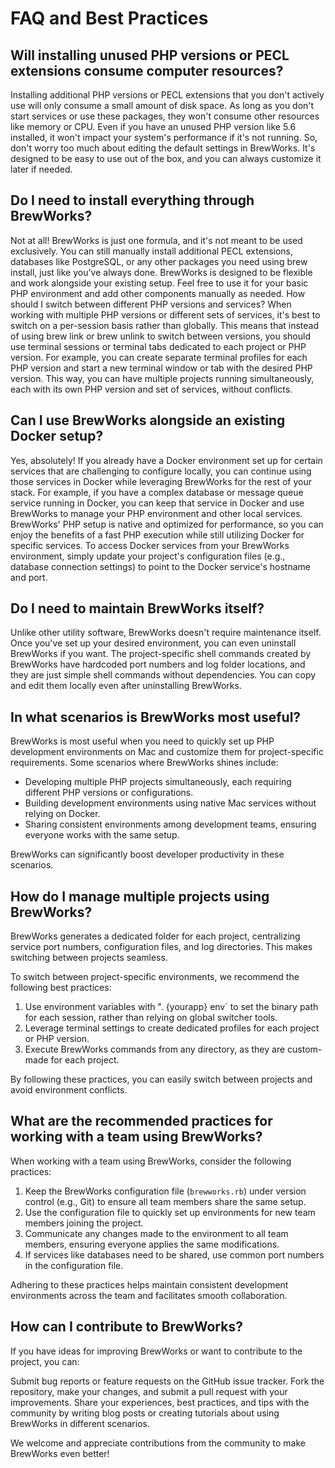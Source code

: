 # FAQ and Best Practices

## Will installing unused PHP versions or PECL extensions consume computer resources?

Installing additional PHP versions or PECL extensions that you don't actively use will only consume a small amount of disk space. As long as you don't start services or use these packages, they won't consume other resources like memory or CPU.
Even if you have an unused PHP version like 5.6 installed, it won't impact your system's performance if it's not running. So, don't worry too much about editing the default settings in BrewWorks. It's designed to be easy to use out of the box, and you can always customize it later if needed.

## Do I need to install everything through BrewWorks?

Not at all! BrewWorks is just one formula, and it's not meant to be used exclusively. You can still manually install additional PECL extensions, databases like PostgreSQL, or any other packages you need using brew install, just like you've always done.
BrewWorks is designed to be flexible and work alongside your existing setup. Feel free to use it for your basic PHP environment and add other components manually as needed.
How should I switch between different PHP versions and services?
When working with multiple PHP versions or different sets of services, it's best to switch on a per-session basis rather than globally. This means that instead of using brew link or brew unlink to switch between versions, you should use terminal sessions or terminal tabs dedicated to each project or PHP version.
For example, you can create separate terminal profiles for each PHP version and start a new terminal window or tab with the desired PHP version. This way, you can have multiple projects running simultaneously, each with its own PHP version and set of services, without conflicts.

## Can I use BrewWorks alongside an existing Docker setup?

Yes, absolutely! If you already have a Docker environment set up for certain services that are challenging to configure locally, you can continue using those services in Docker while leveraging BrewWorks for the rest of your stack.
For example, if you have a complex database or message queue service running in Docker, you can keep that service in Docker and use BrewWorks to manage your PHP environment and other local services. BrewWorks' PHP setup is native and optimized for performance, so you can enjoy the benefits of a fast PHP execution while still utilizing Docker for specific services.
To access Docker services from your BrewWorks environment, simply update your project's configuration files (e.g., database connection settings) to point to the Docker service's hostname and port.

## Do I need to maintain BrewWorks itself?

Unlike other utility software, BrewWorks doesn't require maintenance itself. Once you've set up your desired environment, you can even uninstall BrewWorks if you want. The project-specific shell commands created by BrewWorks have hardcoded port numbers and log folder locations, and they are just simple shell commands without dependencies. You can copy and edit them locally even after uninstalling BrewWorks.

## In what scenarios is BrewWorks most useful?

BrewWorks is most useful when you need to quickly set up PHP development environments on Mac and customize them for project-specific requirements. Some scenarios where BrewWorks shines include:

- Developing multiple PHP projects simultaneously, each requiring different PHP versions or configurations.
- Building development environments using native Mac services without relying on Docker.
- Sharing consistent environments among development teams, ensuring everyone works with the same setup.

BrewWorks can significantly boost developer productivity in these scenarios.

## How do I manage multiple projects using BrewWorks?

BrewWorks generates a dedicated folder for each project, centralizing service port numbers, configuration files, and log directories. This makes switching between projects seamless.

To switch between project-specific environments, we recommend the following best practices:

1. Use environment variables with ". {yourapp} env` to set the binary path for each session, rather than relying on global switcher tools.
2. Leverage terminal settings to create dedicated profiles for each project or PHP version. 
3. Execute BrewWorks commands from any directory, as they are custom-made for each project.

By following these practices, you can easily switch between projects and avoid environment conflicts.

## What are the recommended practices for working with a team using BrewWorks?

When working with a team using BrewWorks, consider the following practices:

1. Keep the BrewWorks configuration file (`brewworks.rb`) under version control (e.g., Git) to ensure all team members share the same setup.
2. Use the configuration file to quickly set up environments for new team members joining the project.
3. Communicate any changes made to the environment to all team members, ensuring everyone applies the same modifications.
4. If services like databases need to be shared, use common port numbers in the configuration file.

Adhering to these practices helps maintain consistent development environments across the team and facilitates smooth collaboration.

## How can I contribute to BrewWorks?

If you have ideas for improving BrewWorks or want to contribute to the project, you can:

Submit bug reports or feature requests on the GitHub issue tracker.
Fork the repository, make your changes, and submit a pull request with your improvements.
Share your experiences, best practices, and tips with the community by writing blog posts or creating tutorials about using BrewWorks in different scenarios.

We welcome and appreciate contributions from the community to make BrewWorks even better!
